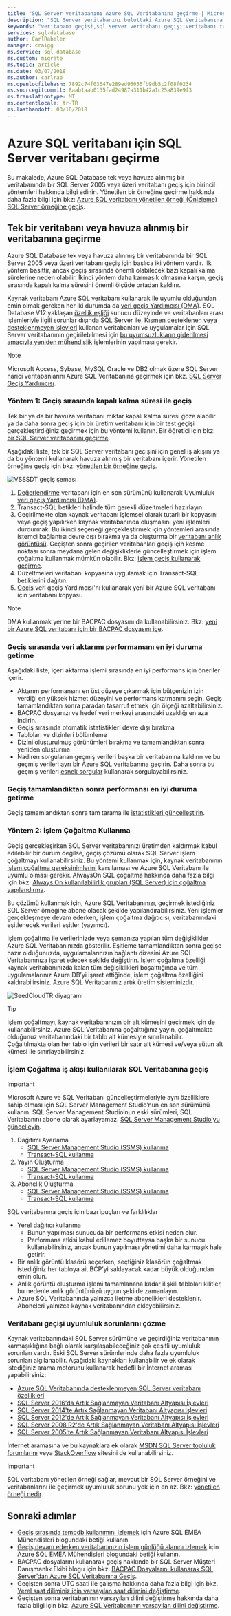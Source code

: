 ```yaml
---
title: "SQL Server veritabanını Azure SQL Veritabanına geçirme | Microsoft Docs"
description: "SQL Server veritabanını buluttaki Azure SQL Veritabanına nasıl geçireceğinizi öğrenin."
keywords: "veritabanı geçişi,sql server veritabanı geçişi,veritabanı taşıma araçları,veritabanı taşıma,sql veritabanı geçişi"
services: sql-database
author: CarlRabeler
manager: craigg
ms.service: sql-database
ms.custom: migrate
ms.topic: article
ms.date: 03/07/2018
ms.author: carlrab
ms.openlocfilehash: 7892c74f03647e289ed96055fb9db5c2f08f0234
ms.sourcegitcommit: 8aab1aab0135fad24987a311b42a1c25a839e9f3
ms.translationtype: MT
ms.contentlocale: tr-TR
ms.lasthandoff: 03/16/2018
---
```

# <a name="sql-server-database-migration-to-azure-sql-database"></a>Azure SQL veritabanı için SQL Server veritabanı geçirme

Bu makalede, Azure SQL Database tek veya havuza alınmış bir veritabanında bir SQL Server 2005 veya üzeri veritabanı geçiş için birincil yöntemleri hakkında bilgi edinin. Yönetilen bir örneğine geçirme hakkında daha fazla bilgi için bkz: [Azure SQL veritabanı yönetilen örneği (Önizleme) SQL Server örneğine geçiş](sql-database-managed-instance-migrate.md). 

## <a name="migrate-to-a-single-database-or-a-pooled-database"></a>Tek bir veritabanı veya havuza alınmış bir veritabanına geçirme
Azure SQL Database tek veya havuza alınmış bir veritabanında bir SQL Server 2005 veya üzeri veritabanı geçiş için başlıca iki yöntem vardır. İlk yöntem basittir, ancak geçiş sırasında önemli olabilecek bazı kapalı kalma sürelerine neden olabilir. İkinci yöntem daha karmaşık olmasına karşın, geçiş sırasında kapalı kalma süresini önemli ölçüde ortadan kaldırır.

Kaynak veritabanı Azure SQL veritabanı kullanarak ile uyumlu olduğundan emin olmak gereken her iki durumda da [veri geçiş Yardımcısı (DMA)](https://www.microsoft.com/download/details.aspx?id=53595). SQL Database V12 yaklaşan [özellik eşliği](sql-database-features.md) sunucu düzeyinde ve veritabanları arası işlemleriyle ilgili sorunlar dışında SQL Server ile. [Kısmen desteklenen veya desteklenmeyen işlevleri](sql-database-transact-sql-information.md) kullanan veritabanları ve uygulamalar için SQL Server veritabanının geçirilebilmesi için [bu uyumsuzlukların giderilmesi amacıyla yeniden mühendislik](sql-database-cloud-migrate.md#resolving-database-migration-compatibility-issues) işlemlerinin yapılması gerekir.

> [!NOTE]
> Microsoft Access, Sybase, MySQL Oracle ve DB2 olmak üzere SQL Server harici veritabanlarını Azure SQL Veritabanına geçirmek için bkz. [SQL Server Geçiş Yardımcısı](https://blogs.msdn.microsoft.com/datamigration/2017/09/29/release-sql-server-migration-assistant-ssma-v7-6/).
> 

### <a name="method-1-migration-with-downtime-during-the-migration"></a>Yöntem 1: Geçiş sırasında kapalı kalma süresi ile geçiş

 Tek bir ya da bir havuza veritabanı miktar kapalı kalma süresi göze alabilir ya da daha sonra geçiş için bir üretim veritabanı için bir test geçişi gerçekleştirdiğiniz geçirmek için bu yöntemi kullanın. Bir öğretici için bkz: [bir SQL Server veritabanını geçirme](sql-database-migrate-your-sql-server-database.md).

Aşağıdaki liste, tek bir SQL Server veritabanı geçişini için genel iş akışını ya da bu yöntemi kullanarak havuza alınmış bir veritabanı içerir. Yönetilen örneğine geçiş için bkz: [yönetilen bir örneğine geçiş](sql-database-cloud-migrate.md#migration-to-azure-sql-database-managed-instance).

  ![VSSSDT geçiş şeması](./media/sql-database-cloud-migrate/azure-sql-migration-sql-db.png)

1. [Değerlendirme](https://docs.microsoft.com/sql/dma/dma-assesssqlonprem) veritabanı için en son sürümünü kullanarak Uyumluluk [veri geçiş Yardımcısı (DMA)](https://www.microsoft.com/download/details.aspx?id=53595).
2. Transact-SQL betikleri halinde tüm gerekli düzeltmeleri hazırlayın.
3. Geçirilmekte olan kaynak veritabanı işlemsel olarak tutarlı bir kopyasını veya geçiş yapılırken kaynak veritabanında oluşmasını yeni işlemleri durdurmak. Bu ikinci seçeneği gerçekleştirmek için yöntemleri arasında istemci bağlantısı devre dışı bırakma ya da oluşturma bir [veritabanı anlık görüntüsü](https://msdn.microsoft.com/library/ms175876.aspx). Geçişten sonra geçirilen veritabanları geçiş için kesme noktası sonra meydana gelen değişikliklerle güncelleştirmek için işlem çoğaltma kullanmak mümkün olabilir. Bkz: [işlem geçiş kullanarak geçirme](sql-database-cloud-migrate.md#method-2-use-transactional-replication).  
4. Düzeltmeleri veritabanı kopyasına uygulamak için Transact-SQL betiklerini dağıtın.
5. [Geçiş](https://docs.microsoft.com/sql/dma/dma-migrateonpremsql) veri geçiş Yardımcısı'nı kullanarak yeni bir Azure SQL veritabanı için veritabanı kopyası.

> [!NOTE]
> DMA kullanmak yerine bir BACPAC dosyasını da kullanabilirsiniz. Bkz: [yeni bir Azure SQL veritabanı için bir BACPAC dosyasını içe](sql-database-import.md).

### <a name="optimizing-data-transfer-performance-during-migration"></a>Geçiş sırasında veri aktarımı performansını en iyi duruma getirme 

Aşağıdaki liste, içeri aktarma işlemi sırasında en iyi performans için öneriler içerir.

* Aktarım performansını en üst düzeye çıkarmak için bütçenizin izin verdiği en yüksek hizmet düzeyini ve performans katmanını seçin. Geçiş tamamlandıktan sonra paradan tasarruf etmek için ölçeği azaltabilirsiniz. 
* BACPAC dosyanızı ve hedef veri merkezi arasındaki uzaklığı en aza indirin.
* Geçiş sırasında otomatik istatistikleri devre dışı bırakma
* Tabloları ve dizinleri bölümleme
* Dizini oluşturulmuş görünümleri bırakma ve tamamlandıktan sonra yeniden oluşturma
* Nadiren sorgulanan geçmiş verileri başka bir veritabanına kaldırın ve bu geçmiş verileri ayrı bir Azure SQL veritabanına geçirin. Daha sonra bu geçmiş verileri [esnek sorgular](sql-database-elastic-query-overview.md) kullanarak sorgulayabilirsiniz.

### <a name="optimize-performance-after-the-migration-completes"></a>Geçiş tamamlandıktan sonra performansı en iyi duruma getirme

Geçiş tamamlandıktan sonra tam tarama ile [istatistikleri güncelleştirin](https://msdn.microsoft.com/library/ms187348.aspx).

### <a name="method-2-use-transactional-replication"></a>Yöntem 2: İşlem Çoğaltma Kullanma

Geçiş gerçekleşirken SQL Server veritabanınızı üretimden kaldırmak kabul edilebilir bir durum değilse, geçiş çözümü olarak SQL Server işlem çoğaltmayı kullanabilirsiniz. Bu yöntemi kullanmak için, kaynak veritabanının [işlem çoğaltma gereksinimlerini](https://msdn.microsoft.com/library/mt589530.aspx) karşılaması ve Azure SQL Veritabanı ile uyumlu olması gerekir. AlwaysOn SQL çoğaltma hakkında daha fazla bilgi için bkz: [Always On kullanılabilirlik grupları (SQL Server) için çoğaltma yapılandırma](/sql/database-engine/availability-groups/windows/configure-replication-for-always-on-availability-groups-sql-server).

Bu çözümü kullanmak için, Azure SQL Veritabanınızı, geçirmek istediğiniz SQL Server örneğine abone olacak şekilde yapılandırabilirsiniz. Yeni işlemler gerçekleşmeye devam ederken, işlem çoğaltma dağıtıcısı, veritabanındaki eşitlenecek verileri eşitler (yayımcı). 

İşlem çoğaltma ile verilerinizde veya şemanıza yapılan tüm değişiklikler Azure SQL Veritabanınızda gösterilir. Eşitleme tamamlandıktan sonra geçişe hazır olduğunuzda, uygulamalarınızın bağlantı dizesini Azure SQL Veritabanınıza işaret edecek şekilde değiştirin. İşlem çoğaltma özelliği kaynak veritabanınızda kalan tüm değişiklikleri boşalttığında ve tüm uygulamalarınız Azure DB’yi işaret ettiğinde, işlem çoğaltma özelliğini kaldırabilirsiniz. Azure SQL Veritabanınız artık üretim sisteminizdir.

 ![SeedCloudTR diyagramı](./media/sql-database-cloud-migrate/SeedCloudTR.png)

> [!TIP]
> İşlem çoğaltmayı, kaynak veritabanınızın bir alt kümesini geçirmek için de kullanabilirsiniz. Azure SQL Veritabanına çoğalttığınız yayın, çoğaltmakta olduğunuz veritabanındaki bir tablo alt kümesiyle sınırlanabilir. Çoğaltılmakta olan her tablo için verileri bir satır alt kümesi ve/veya sütun alt kümesi ile sınırlayabilirsiniz.
>

### <a name="migration-to-sql-database-using-transaction-replication-workflow"></a>İşlem Çoğaltma iş akışı kullanılarak SQL Veritabanına geçiş

> [!IMPORTANT]
> Microsoft Azure ve SQL Veritabanı güncelleştirmeleriyle aynı özelliklere sahip olması için SQL Server Management Studio’nun en son sürümünü kullanın. SQL Server Management Studio’nun eski sürümleri, SQL Veritabanını abone olarak ayarlayamaz. [SQL Server Management Studio’yu güncelleyin](https://msdn.microsoft.com/library/mt238290.aspx).
> 

1. Dağıtımı Ayarlama
   -  [SQL Server Management Studio (SSMS) kullanma](https://msdn.microsoft.com/library/ms151192.aspx#Anchor_1)
   -  [Transact-SQL kullanma](https://msdn.microsoft.com/library/ms151192.aspx#Anchor_2)
2. Yayın Oluşturma
   -  [SQL Server Management Studio (SSMS) kullanma](https://msdn.microsoft.com/library/ms151160.aspx#Anchor_1)
   -  [Transact-SQL kullanma](https://msdn.microsoft.com/library/ms151160.aspx#Anchor_2)
3. Abonelik Oluşturma
   -  [SQL Server Management Studio (SSMS) kullanma](https://msdn.microsoft.com/library/ms152566.aspx#Anchor_0)
   -  [Transact-SQL kullanma](https://msdn.microsoft.com/library/ms152566.aspx#Anchor_1)

SQL veritabanına geçiş için bazı ipuçları ve farklılıklar

- Yerel dağıtıcı kullanma 
   - Bunun yapılması sunucuda bir performans etkisi neden olur. 
   - Performans etkisi kabul edilemez boyuttaysa başka bir sunucu kullanabilirsiniz, ancak bunun yapılması yönetimi daha karmaşık hale getirir.
- Bir anlık görüntü klasörü seçerken, seçtiğiniz klasörün çoğaltmak istediğiniz her tabloya ait BCP’yi saklayacak kadar büyük olduğundan emin olun. 
- Anlık görüntü oluşturma işlemi tamamlanana kadar ilişkili tabloları kilitler, bu nedenle anlık görüntünüzü uygun şekilde zamanlayın. 
- Azure SQL Veritabanında yalnızca iletme abonelikleri desteklenir. Aboneleri yalnızca kaynak veritabanından ekleyebilirsiniz.

### <a name="resolving-database-migration-compatibility-issues"></a>Veritabanı geçişi uyumluluk sorunlarını çözme
Kaynak veritabanındaki SQL Server sürümüne ve geçirdiğiniz veritabanının karmaşıklığına bağlı olarak karşılaşabileceğiniz çok çeşitli uyumluluk sorunları vardır. Eski SQL Server sürümlerinde daha fazla uyumluluk sorunları algılanabilir. Aşağıdaki kaynakları kullanabilir ve ek olarak istediğiniz arama motorunu kullanarak hedefli bir İnternet araması yapabilirsiniz:

* [Azure SQL Veritabanında desteklenmeyen SQL Server veritabanı özellikleri](sql-database-transact-sql-information.md)
* [SQL Server 2016'da Artık Sağlanmayan Veritabanı Altyapısı İşlevleri](https://msdn.microsoft.com/library/ms144262%28v=sql.130%29)
* [SQL Server 2014'te Artık Sağlanmayan Veritabanı Altyapısı İşlevleri](https://msdn.microsoft.com/library/ms144262%28v=sql.120%29)
* [SQL Server 2012'de Artık Sağlanmayan Veritabanı Altyapısı İşlevleri](https://msdn.microsoft.com/library/ms144262%28v=sql.110%29)
* [SQL Server 2008 R2'de Artık Sağlanmayan Veritabanı Altyapısı İşlevleri](https://msdn.microsoft.com/library/ms144262%28v=sql.105%29)
* [SQL Server 2005'te Artık Sağlanmayan Veritabanı Altyapısı İşlevleri](https://msdn.microsoft.com/library/ms144262%28v=sql.90%29)

İnternet aramasına ve bu kaynaklara ek olarak [MSDN SQL Server topluluk forumlarını](https://social.msdn.microsoft.com/Forums/sqlserver/home?category=sqlserver) veya [StackOverflow](http://stackoverflow.com/) sitesini de kullanabilirsiniz.

> [!IMPORTANT]
> SQL veritabanı yönetilen örneği sağlar, mevcut bir SQL Server örneğini ve veritabanlarını ile geçirmek uyumluluk sorunu yok için en az. Bkz: [yönetilen örneği nedir](sql-database-managed-instance.md).


## <a name="next-steps"></a>Sonraki adımlar
* [Geçiş sırasında tempdb kullanımını izlemek](https://blogs.msdn.microsoft.com/azuresqlemea/2016/12/28/lesson-learned-10-monitoring-tempdb-usage/) için Azure SQL EMEA Mühendisleri blogundaki betiği kullanın.
* [Geçiş devam ederken veritabanınızın işlem günlüğü alanını izlemek](https://blogs.msdn.microsoft.com/azuresqlemea/2016/10/31/lesson-learned-7-monitoring-the-transaction-log-space-of-my-database/0) için Azure SQL EMEA Mühendisleri blogundaki betiği kullanın.
* BACPAC dosyalarını kullanarak geçiş hakkında bir SQL Server Müşteri Danışmanlık Ekibi blogu için bkz. [BACPAC Dosyalarını kullanarak SQL Server’dan Azure SQL Veritabanına Geçiş](https://blogs.msdn.microsoft.com/sqlcat/2016/10/20/migrating-from-sql-server-to-azure-sql-database-using-bacpac-files/).
* Geçişten sonra UTC saati ile çalışma hakkında daha fazla bilgi için bkz. [Yerel saat diliminiz için varsayılan saat dilimini değiştirme](https://blogs.msdn.microsoft.com/azuresqlemea/2016/07/27/lesson-learned-4-modifying-the-default-time-zone-for-your-local-time-zone/).
* Geçişten sonra veritabanının varsayılan dilini değiştirme hakkında daha fazla bilgi için bkz. [Azure SQL Veritabanının varsayılan dilini değiştirme](https://blogs.msdn.microsoft.com/azuresqlemea/2017/01/13/lesson-learned-16-how-to-change-the-default-language-of-azure-sql-database/).


